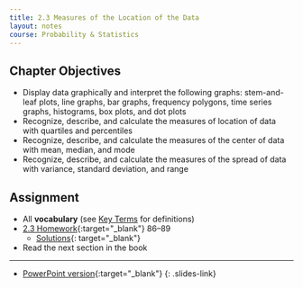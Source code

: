 ```yaml
---
title: 2.3 Measures of the Location of the Data
layout: notes
course: Probability & Statistics
---
```


## Chapter Objectives

- Display data graphically and interpret the following graphs: stem-and-leaf plots, line graphs, bar graphs, frequency polygons, time series graphs, histograms, box plots, and dot plots
- Recognize, describe, and calculate the measures of location of data with quartiles and percentiles
- Recognize, describe, and calculate the measures of the center of data with mean, median, and mode
- Recognize, describe, and calculate the measures of the spread of data with variance, standard deviation, and range

## Assignment

- All **vocabulary** (see [Key Terms](https://openstax.org/books/statistics/pages/1-key-terms) for definitions)
- [2.3 Homework](https://openstax.org/books/statistics/pages/2-homework#fs-idm1839472){:target="_blank"} 86–89
  - [Solutions](https://manville.instructure.com/courses/5660/files?preview=780645){: target="_blank"}
- Read the next section in the book

---

- [PowerPoint version](https://1drv.ms/p/c/c4097c61e06a2b97/ET-8znfDPpNFtGYQW5wKTW8BLZ1cWnHOgo3nHEXMRrI7lA?e=MZ9yhF){:target="_blank"}
{: .slides-link}

